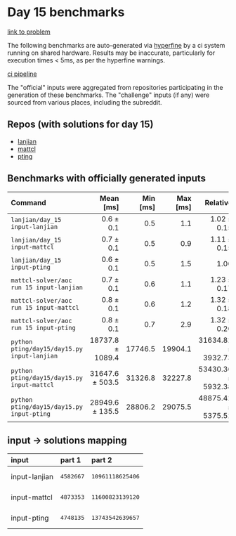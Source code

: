 # Day 15 benchmarks

[link to problem](http://adventofcode.com/2022/day/15)

The following benchmarks are auto-generated via [hyperfine](https://github.com/sharkdp/hyperfine) by a ci system running on shared hardware. Results may be inaccurate, particularly for execution times < 5ms, as per the hyperfine warnings.

[ci pipeline](http://ci.papercode.net:8080/teams/aoc2022/pipelines/aoc-compare-2022)

The "official" inputs were aggregated from repositories participating in the generation of these benchmarks. The "challenge" inputs (if any) were sourced from various places, including the subreddit.

## Repos (with solutions for day 15)


- [lanjian](https://github.com/LanJian/aoc-2022)
- [mattcl](https://github.com/mattcl/aoc2022)
- [pting](https://github.com/pting/aoc2022)

## Benchmarks with officially generated inputs
| Command | Mean [ms] | Min [ms] | Max [ms] | Relative |
|:---|---:|---:|---:|---:|
| `lanjian/day_15 input-lanjian` | 0.6 ± 0.1 | 0.5 | 1.1 | 1.02 ± 0.15 |
| `lanjian/day_15 input-mattcl` | 0.7 ± 0.1 | 0.5 | 0.9 | 1.11 ± 0.15 |
| `lanjian/day_15 input-pting` | 0.6 ± 0.1 | 0.5 | 1.5 | 1.00 |
| `mattcl-solver/aoc run 15 input-lanjian` | 0.7 ± 0.1 | 0.6 | 1.1 | 1.23 ± 0.17 |
| `mattcl-solver/aoc run 15 input-mattcl` | 0.8 ± 0.1 | 0.6 | 1.2 | 1.32 ± 0.18 |
| `mattcl-solver/aoc run 15 input-pting` | 0.8 ± 0.1 | 0.7 | 2.9 | 1.32 ± 0.20 |
| `python pting/day15/day15.py input-lanjian` | 18737.8 ± 1089.4 | 17746.5 | 19904.1 | 31634.82 ± 3932.73 |
| `python pting/day15/day15.py input-mattcl` | 31647.6 ± 503.5 | 31326.8 | 32227.8 | 53430.36 ± 5932.38 |
| `python pting/day15/day15.py input-pting` | 28949.6 ± 135.5 | 28806.2 | 29075.5 | 48875.42 ± 5375.52 |

## input -> solutions mapping
|input|part 1|part 2|
|:---|:---|:---|
|input-lanjian|<pre>4582667</pre>|<pre>10961118625406</pre>|
|input-mattcl|<pre>4873353</pre>|<pre>11600823139120</pre>|
|input-pting|<pre>4748135</pre>|<pre>13743542639657</pre>|
